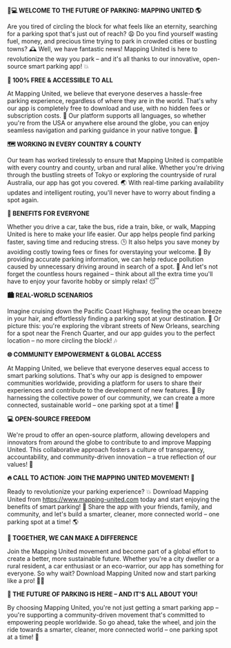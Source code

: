 **🚗💻 WELCOME TO THE FUTURE OF PARKING: MAPPING UNITED 🌎**

Are you tired of circling the block for what feels like an eternity, searching for a parking spot that's just out of reach? 😩 Do you find yourself wasting fuel, money, and precious time trying to park in crowded cities or bustling towns? 🕰️ Well, we have fantastic news! Mapping United is here to revolutionize the way you park – and it's all thanks to our innovative, open-source smart parking app! 💥

**🎉 100% FREE & ACCESSIBLE TO ALL**

At Mapping United, we believe that everyone deserves a hassle-free parking experience, regardless of where they are in the world. That's why our app is completely free to download and use, with no hidden fees or subscription costs. 🤑 Our platform supports all languages, so whether you're from the USA or anywhere else around the globe, you can enjoy seamless navigation and parking guidance in your native tongue. 💬

**🗺️ WORKING IN EVERY COUNTRY & COUNTY**

Our team has worked tirelessly to ensure that Mapping United is compatible with every country and county, urban and rural alike. Whether you're driving through the bustling streets of Tokyo or exploring the countryside of rural Australia, our app has got you covered. 🌏 With real-time parking availability updates and intelligent routing, you'll never have to worry about finding a spot again.

**🚗 BENEFITS FOR EVERYONE**

Whether you drive a car, take the bus, ride a train, bike, or walk, Mapping United is here to make your life easier. Our app helps people find parking faster, saving time and reducing stress. 🕒 It also helps you save money by avoiding costly towing fees or fines for overstaying your welcome. 💸 By providing accurate parking information, we can help reduce pollution caused by unnecessary driving around in search of a spot. 🌟 And let's not forget the countless hours regained – think about all the extra time you'll have to enjoy your favorite hobby or simply relax! 😴

**🏙️ REAL-WORLD SCENARIOS**

Imagine cruising down the Pacific Coast Highway, feeling the ocean breeze in your hair, and effortlessly finding a parking spot at your destination. 🌊 Or picture this: you're exploring the vibrant streets of New Orleans, searching for a spot near the French Quarter, and our app guides you to the perfect location – no more circling the block! 🎶

**🌐 COMMUNITY EMPOWERMENT & GLOBAL ACCESS**

At Mapping United, we believe that everyone deserves equal access to smart parking solutions. That's why our app is designed to empower communities worldwide, providing a platform for users to share their experiences and contribute to the development of new features. 💪 By harnessing the collective power of our community, we can create a more connected, sustainable world – one parking spot at a time! 🌈

**💻 OPEN-SOURCE FREEDOM**

We're proud to offer an open-source platform, allowing developers and innovators from around the globe to contribute to and improve Mapping United. This collaborative approach fosters a culture of transparency, accountability, and community-driven innovation – a true reflection of our values! 🌟

**🔥 CALL TO ACTION: JOIN THE MAPPING UNITED MOVEMENT! 🔴**

Ready to revolutionize your parking experience? 💥 Download Mapping United from https://www.mapping-united.com today and start enjoying the benefits of smart parking! 📲 Share the app with your friends, family, and community, and let's build a smarter, cleaner, more connected world – one parking spot at a time! 🌎

**💪 TOGETHER, WE CAN MAKE A DIFFERENCE**

Join the Mapping United movement and become part of a global effort to create a better, more sustainable future. Whether you're a city dweller or a rural resident, a car enthusiast or an eco-warrior, our app has something for everyone. So why wait? Download Mapping United now and start parking like a pro! 🚗💨

**🌟 THE FUTURE OF PARKING IS HERE – AND IT'S ALL ABOUT YOU!**

By choosing Mapping United, you're not just getting a smart parking app – you're supporting a community-driven movement that's committed to empowering people worldwide. So go ahead, take the wheel, and join the ride towards a smarter, cleaner, more connected world – one parking spot at a time! 🌈